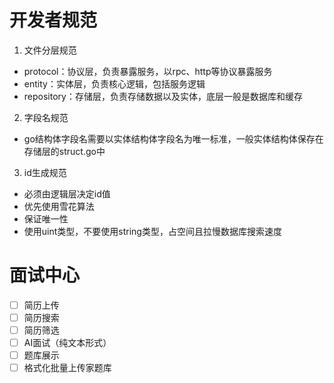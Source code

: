 # 开发者规范

1. 文件分层规范

* protocol：协议层，负责暴露服务，以rpc、http等协议暴露服务
* entity：实体层，负责核心逻辑，包括服务逻辑
* repository：存储层，负责存储数据以及实体，底层一般是数据库和缓存

2. 字段名规范

* go结构体字段名需要以实体结构体字段名为唯一标准，一般实体结构体保存在存储层的struct.go中

3. id生成规范

* 必须由逻辑层决定id值
* 优先使用雪花算法
* 保证唯一性
* 使用uint类型，不要使用string类型，占空间且拉慢数据库搜索速度

# 面试中心

- [ ] 简历上传
- [ ] 简历搜索
- [ ] 简历筛选
- [ ] AI面试（纯文本形式）
- [ ] 题库展示
- [ ] 格式化批量上传家题库